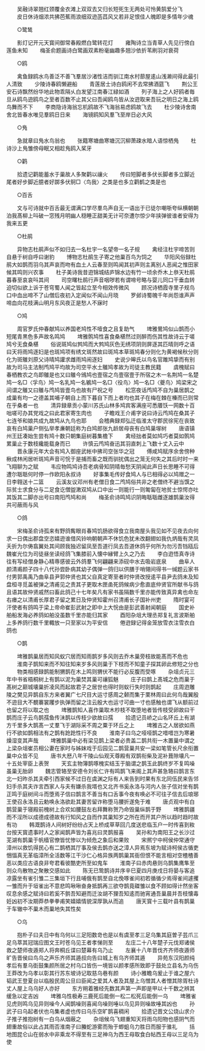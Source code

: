 <!-- { "loadSidebar": true } -->
　　吴融诗翠翘红颈覆金衣滩上双双去又归长短死生无两处可怜黄鹄爱分飞
　　皮日休诗烟浓共拂芭蕉雨浪细双逰菡蓞风又若非足恨佳人魄即是多情年少魂

　　○鹭鸶

　　影灯记开元天寳间御常春殿燃白鹭转花灯
　　雍陶诗立当青草人先见行傍白莲鱼未知
　　梅圣俞题画诗白鹭画双素粉毫幽趣多翘沙依折苇刷羽对衰荷

　　○鸥

　　禽鱼録鸥水鸟善泛不善飞羣居沙渚性洁而驯江南水村蔀屋逺山浅濑间得此最引人清致
　　少陵诗春鸥懒避船
　　青莲居士诗白鸥闲不去常拂酒筵飞
　　荆公王安石诗飘然纷华地此物乖隔乆白发望江南春江緑如酒
　　列子海上之人好鸥者毎旦从鸥鸟逰鸥鸟之至者百数不止其父曰吾闻鸥鸟皆从汝逰取来吾玩之明日之海上鸥鸟舞而不下
　　李商隐诗海翁忘机鸥故不飞海翁易虑鸥故飞去
　　杜少陵诗舍南舍北皆春水唯见羣鸥日日来
　　海镜鸥知风羣飞至岸日必大风

　　○鳬

　　急就章曰鳬水鸟翁也
　　张籍寒塘曲寒塘沉沉柳萧疎水暗人语惊栖鳬
　　杜诗沙上鳬雏傍母眠又相趁鳬鸥入桨牙

　　○鹳

　　拾遗记鹳能蓄水于巢故人多聚鹳以禳火
　　传曰短脚者多伏长脚者多立脚近尾者好步脚近臆者好踯多伏鴚□〈鸟我〉之类是也多立鹳鹤之类是也

　　○百舌

　　文与可诗就中百舌最无谓满口学尽羣鸟声自无一语出于已徒尔嘲哳夸纵横朝朝泊我髙柳上呌破一窓残月明幽人穏睡正甜美无计可奈遭尔惊少年挟弹彼谁者安得为我来五更

　　○杜鹃

　　异物志杜鹃声似不如归去一名杜宇一名望帝一名子规
　　禽经注杜宇啼苦则自悬于树自呼曰谢豹
　　博物志杜鹃生子寄之他巢百鸟为饲之
　　华阳风俗録杜鹃大如鹊而羽乌其声哀而吻有血土人云春至则鸣闻其初声则主离别人恶闻之惟田家候其鸣则兴农事
　　杜子美诗我昔逰锦城结庐锦水边有竹一顷余乔木上叅天杜鹃暮春至哀哀呌其间
　　司空曙杜鹃行声音咽哕若有谓啼号略与婴儿同口干垂血转迫切似欲上诉于苍穹蜀人闻之皆起立至今相效传微风
　　顾况诗栖霞寺里子规鸟口中血出啼不了山僧后夜初入定闻似不闻山月晓
　　罗邺诗蜀魄千年尚怨谁声声啼血向花枝满山明月东风夜正是愁人不寐时

　　○鸠

　　周官罗氏仲春献鸠以养国老鸠性不噎食之且复助气
　　埤雅鷽鸠似山鹊而小短尾青黒色多声故名鸣鸠
　　埤雅鹘鸠性喜食桑椹然过则醉而伤其性故诗云于嗟鸠兮无食桑椹
　　俗说斑鸠似鹁鸠而大鹁鸠灰色无绣项阴则屏逐其匹晴则呼之语曰天将雨鸠逐妇是也斑鸠项有绣文斑然故曰斑鸠本草斑鸠春分则化为黄褐候秋分则化为斑鵻刘原父诗晴鸠讙求雌雨鸠闹逐妇
　　史说少皞氏以鸟名官雎鸠挚而有别故为司马主法制鸤鸠平均故为司空平水土鵻鸠孝故为司徒主教民籍
　　虞槐赋曰春栖教农之鸟即鵻是也又曰鵻今鳻鸠也壹宿之鸟壹宿壹于所宿之木一名荆鸠一名楚鸠一名□〈孚鸟〉鸠一名乳鸠一名鵴鸠一名□〈役鸟〉鸠一名□〈夔鸟〉鸠梁宋之间谓之鵻又曰鵻与鸤鸠皆壹鸟也故有尸祝之号
　　松窓夜话鸤鸠不自为巢居鹊之成巢有均一之德盖其哺子朝自上而下暮自下而上者均也其子在梅在棘在榛而已则常在乎桑者一也
　　清异録章贡小蒙川苏氏山林多鸠宾客满座可悉餍饫一网数十百咄嗟可办其党戏之曰此君家寄生肉也
　　子瞻戏王介甫字说曰诗云鸤鸠在桑其子七连爷和娘共成九故鸠从九鸟也耶
　　会稽典録郑弘迁临淮太守郡民徐宪在丧致哀有白鸠巢户侧弘举孝亷朝廷称为白鸠郎张九龄居母丧有白鸠巢塜树
　　唐语镇州王廷凑始生尝有鸠十数只朝集庭树暮集檐下
　　禽经拙者莫如鸠巧者莫如鹘鸠累巢止于数枝纔能载身而已
　　许慎云鸤鸠奋迅其羽直刺上飞数十丈入云中
　　晋永康元年大会有鸠入御座武帐中拂司空张华之冠
　　傅咸鸠赋序余舍傍种楸成林闲居听斑鸠声音可恱于是捕而畜之既而驯扰偶出之笼无何失之其后时时一来飞翔聊为之赋
　　韦应物鸣鸠诗吾老病骨知阴晴毎愁天阴闻此声日长思睡不可得遭尔聒聒何时停一作欧阳永叔诗
　　好事集毛传好食鸠人与已相得必以鸠赠之一日李翱送十二篮
　　云溪友议邓州有老僧日食二鸤鸠俗共非之老僧终不避当馔之际贫士求食分与二足食讫僧盥潄双鸠从口中出一则能行一则匍匐在地贫士惊愕亦吐其饭其二脚亦出号曰南阳鸤鸠和尚
　　梅圣俞诗鸣鸠识阴晦聒聒雌逐雄鹊巢汝得共可蔽雨与风

　　○鸽

　　宋梅圣俞诗孤来有野鸽觜眼肖春鸠饥肠欲得食立我南屋头我见如不见夜去向何求一日偶出郡盘空恣嬉逰谁借风铃响朝朝声不休饥色犹未改翻翅如我仇炳哉有灵凤夭折为尔俦翕翼处其间顾我独迟留凤至吾道行凤去吾道休鸽乎何所为勿污吾铛瓯后魏崔光位为司徒昼坐读经鸽飞集膝前入懐中縁臂上久之乃去
　　李白逰悟真寺诗往有写经僧身静心精専感彼云外鸽羣飞何翩翩来添砚中水去吸岩底泉
　　曲阜人颜清甫颜子四十八代孙尝卧病其幼子偶弹一鸽归以供膳于哨翎间得书一缄题云家书付男郭禹禹乃曲阜县尹郭仲贤也其父自真定寄至者时仲贤改授逺平县尹去鸽未及知盘桓寻觅盖被弹之清甫见之责其子更取木匣圅死鸽候病少愈直底仲贤官所献书与鸽且语其故仲贤戚然曰畜此鸽己十七年矣凡有家书虽隔数千里亦能传致真异禽也命左右瘗之以清甫长厚君子留之累日及仲贤知霍州召清甫长子国补州吏
　　隋时宴可汗使者有鸽鸣于梁上帝命崔彭武射之即中上大恱由是彭武善射闻朝庭
　　国史补舶船发海必养鸽如舶没虽数千里亦能归其家
　　酉阳杂俎大理丞郑复礼言波斯舶上多养鸽行数千里輙放一只至家以为平安信
　　倦逰録记得金笼放雪衣注雪衣白鸽也

　　○鹊

　　埤雅鹊巢居而知风蚁穴居而知雨鹊岁多风则去乔木巢旁枝故能髙而不危也
　　淮南子鹊知来而不知往知来岁多风则巢于下枝而不知童子探其卵此修短之分也
　　物类相感録鹊能制猬鹊在木上鸣则猬伏不能行必反腹而受啄
　　杂俎贞元三年中书省梧桐树上有鹊以泥为巢焚其巢可禳狐魅
　　庄子曰鹊上髙城之危而巢于髙树之巅城壊巢折凌风而起故君子之居世也得时则蚁行失时则鹊起
　　庄周逰雕陵之樊见异鹊自东方来者翼广七尺目大运寸感周之颡而集于栗林周曰此何鸟哉翼殷不逰目大不覩褰裳躩步执弹而留之注云殷大也运寸可曲一寸也感触也谓飞从额前过也留之将以取之也
　　埤雅鹊知人喜作巢取木杪枝不取堕地者皆传枝受卵故曰干鹊而庄子云鸟鹊孺鱼传沬鹊以传枝少欲故曰孺
　　拾遗记员峤之山名环丘上有湖方千里多大鹊髙一丈羣飞于湖际采不周之粟于环丘之上
　　埤雅古之人居欲如燕行不欲如鹊相法有之鹊有跄跄性行不良
　　淮南子曰乌之哑哑鹊之唶唶岂为寒暑燥湿变其声哉
　　埤雅鹊巢中必有梁见鹊上梁者必贵盖二鹊共衔一木置巢中谓之上梁杂俎崔员相公妻在家时与姊妹戏于后园见二鹊营巢共安一梁如笔管长尺余衔置巢中众皆不见
　　唐书大厯八年干陵山仙观天尊殿有双鹊衔柴及泥补葺隙壊凡一十五处宰臣上表贺
　　天玄主物簿鹊啄槐实结玉于脑谓之鹊玉此鹊终岁不复鸣噪虽巢无胎卵
　　魏志管辂至安德令刘长仁许有鸣鹊飞来阁上其声甚急辂曰鹊言东北一妇昨杀其夫牵引西家候不过日在虞渊之际有人来告到时果有东北同伍民来告邻妇手杀其夫诈言西家人与夫有嫌杀我壻也又北齐书奚永洛与河内人张子信对坐有鹊正鸣于庭树间斗而堕焉子信曰鹊言不善当有口舌事今夜有唤必不可往子信去后琅琊王使召永洛且云勅唤永洛欲赴其妻苦留诈称堕马腰折遂免于难
　　唐贞观中有白鹊营巢于寝殿前槐树上合欢如腰鼓左右拜舞称贺乃命毁巢纵鹊于野
　　埤雅鹊疆而不淫所以成德成德故有行知风之自而作其巢知岁之所在而开其户所以趋时趋时故有功
　　韩溉鹊诗人间树好纷纷占天上桥成草草回几度送悲临玉户一时传喜到籹台按天寳遗事时人之家闻鹊声皆为喜兆曰灵鹊报喜
　　吴孙和为南阳王之长沙过芜湖有鹊巢于帆樯官僚皆忧惨以为倾危之象后和果败
　　宋熈宁中柯侯仲常通守漳州以救饥得民心有二鹊栖其厅事及侯去鹊亦送之漳人异焉东坡为赋诗柯侯古循吏悃愊真无革临漳所全活数等江干沙仁心格异族两鹊巢其衙但恨不能言相对空楂楂善恶以类应古语良非夸君看彼酷吏所至如鬼车
　　淮南子曰赤肉悬则乌鹊集鹰隼至则众鸟散物之聚散交感如此
　　陈无已鸷鹊诗并序辛巳夏四月庚戌日将晏与客追凉露坐有雀引雏二三集垣下行且哺俄有鹊至自北俛啄雀间初若循循少焉得雀间遽攫一雏而升于垣雀出不意悲鸣啾啾奋身抵鹊再三欲夺鹊竟磔雏以食不顾如得计然坐客叹息余感之赋诗曰若奚不鹯吾知避而迁汝胡不狸吾知逺而驰宵通吾巢晨并吾枝懐毒妊凶初不汝期莽恭拳拳甫笑嬉嬉情貌深厚孰从而追
　　唐天寳十三载叶县有鹊巢于车辙中不巢木而巢地失其性矣

　　○乌

　　抱朴子曰夫日中有乌何以三足阳数竒也是以有虞至孝三足乌集其庭曽子芸爪三足乌萃其冠瑞应图文王时苍乌见王者孝悌则至
　　左庄二十八年楚子元伐郑诸侯救之楚师夜遁郑人将奔桐丘谍曰楚幕有乌乃止
　　左襄十八年晋伐齐齐师夜遁师旷告晋侯曰鸟乌之声乐齐师其遁叔向告曰城上有乌齐师其遁
　　异苑东汉阳颜纯孝后有羣乌衘鼓集颜所居之村乌口皆伤一境皆以颜孝感所致即于鼓处立县名为乌伤王莽改为乌孝以彰其行苏东坡诗记取慈乌巷有颜
　　诗小雅瞻乌爰止于谁之屋六韬武王登夏台以临殷民周公旦曰臣闻之爱其人者及其屋上乌憎其人者憎其除胥杜诗丈人屋上乌乌好人亦好
　　东方朔着雅经先数其声第一声即是甲以十千数之辨其缓急以定吉凶
　　埤雅乌性极寿三鹿死后能倒一松二松死后能倒一乌
　　埤雅雀见虎则鸣乌见异则噪今人闻鹊噪则喜闻乌噪则唾以乌见异则噪故唾其凶也
　　孙武子曰乌起者伏也乌集者虚也传曰乌乐空旷鹊喜稠闲
　　拾遗记晋文公烧山求介子推子推抱树有一白乌从烟蔽之
　　杂俎候乌飞翅重知天将雨乌阳物也感阴气而翅重故俗以此占其雨否淮南子曰螣蛇游雾而殆于蝍蛆乌力胜日而服于骓礼
　　括地图昆仑山在弱水中非乘龙不得至有三足神乌为西王母取食白帖西王母以三足乌为使
